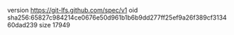 version https://git-lfs.github.com/spec/v1
oid sha256:65827c984214ce0676e50d961b1b6b9dd277ff25ef9a26f389cf313460dad239
size 17949
